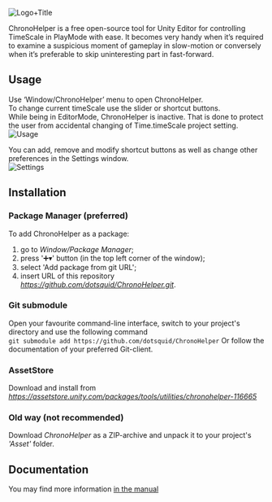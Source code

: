 ![Logo+Title](http://dotsquid.com/images/products/ChronoHelper/ChronoHelper_Title-1536.png)

ChronoHelper is a free open-source tool for Unity Editor for controlling TimeScale in PlayMode with ease.
It becomes very handy when it’s required to examine a suspicious moment of gameplay in slow-motion or conversely when it’s preferable to skip uninteresting part in fast-forward.  

## Usage
Use ‘Window/ChronoHelper’ menu to open ChronoHelper.  
To change current timeScale use the slider or shortcut buttons.  
While being in EditorMode, ChronoHelper is inactive. That is done to protect the user from accidental changing of Time.timeScale project setting.  
![Usage](https://i.imgur.com/wyETLir.gif)  

You can add, remove and modify shortcut buttons as well as change other preferences in the Settings window.  
![Settings](https://i.imgur.com/mdjLvcw.gif)  

## Installation
### Package Manager (preferred)
To add ChronoHelper as a package:  
1) go to *Window/Package Manager*;
2) press '➕▾' button (in the top left corner of the window);
3) select 'Add package from git URL';
4) insert URL of this repository *https://github.com/dotsquid/ChronoHelper.git*.

### Git submodule
Open your favourite command-line interface, switch to your project's directory and use the following command  
`git submodule add https://github.com/dotsquid/ChronoHelper`
Or follow the documentation of your preferred Git-client.

### AssetStore
Download and install from *https://assetstore.unity.com/packages/tools/utilities/chronohelper-116665*

### Old way (not recommended)
Download *ChronoHelper* as a ZIP-archive and unpack it to your project's *'Asset'* folder.  

## Documentation
You may find more information [in the manual](Documentation~/ChronoHelper-Manual.pdf)
